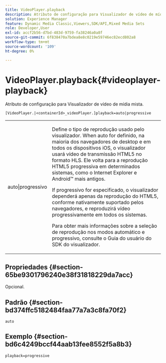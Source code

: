 ```yaml
---
title: VideoPlayer.playback
description: Atributo de configuração para Visualizador de vídeo de mídia mista.
solution: Experience Manager
feature: Dynamic Media Classic,Viewers,SDK/API,Mixed Media Sets
role: Developer,User
exl-id: accf2b56-d7bd-483d-9759-fa38246a0a8f
source-git-commit: 6f838470a7bdea8e8c0219e59746ec82ecd802a8
workflow-type: tm+mt
source-wordcount: '109'
ht-degree: 0%

---
```


# VideoPlayer.playback{#videoplayer-playback}

Atributo de configuração para Visualizador de vídeo de mídia mista.

`[VideoPlayer.|<containerId>_videoPlayer.]playback=auto|progressive`

<table id="table_27B4B2DDD44D4D1CB46DD1906A92B2FD"> 
 <tbody> 
  <tr> 
   <td colname="col1"> <p> <span class="codeph"> auto|progressivo</span> </p> </td> 
   <td colname="col2"> <p> Define o tipo de reprodução usado pelo visualizador. When <span class="codeph"> auto</span> for definido, na maioria dos navegadores de desktop e em todos os dispositivos iOS, o visualizador usará vídeo de transmissão HTML5 no formato HLS. Ele volta para a reprodução HTML5 progressiva em determinados sistemas, como o Internet Explorer e Android™ mais antigos. </p> <p>If <span class="codeph"> progressivo</span> for especificado, o visualizador dependerá apenas da reprodução do HTML5, conforme nativamente suportado pelos navegadores, e reproduzirá vídeo progressivamente em todos os sistemas. </p> <p>Para obter mais informações sobre a seleção de reprodução nos modos automático e progressivo, consulte o Guia do usuário do SDK do visualizador. </p> </td> 
  </tr> 
 </tbody> 
</table>

## Propriedades {#section-65be9301796240e38f31818229da7acc}

Opcional.

## Padrão {#section-bd374ffc5182484faa77a7a3c8fa70f2}

`auto`

## Exemplo {#section-bd6c4249bccf44aab13fee8552f5a8b3}

`playback=progressive`
